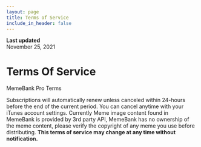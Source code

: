 ```yaml
---
layout: page
title: Terms of Service
include_in_header: false
---
```


**Last updated**  
November 25, 2021

# Terms Of Service
MemeBank Pro Terms

Subscriptions will automatically renew unless canceled within 24-hours before the end of the current period. You can cancel anytime with your iTunes account settings.
Currently Meme image content found in MemeBank is provided by 3rd party API, MemeBank has no ownership of the meme content, please verify the copyright of any meme you use before distributing.
**This terms of service may change at any time without notification.**